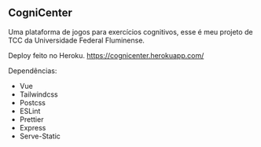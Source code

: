 ## CogniCenter

Uma plataforma de jogos para exercícios cognitivos, esse é meu projeto de TCC da Universidade Federal Fluminense.

Deploy feito no Heroku. 
https://cognicenter.herokuapp.com/

Dependências:
* Vue
* Tailwindcss
* Postcss
* ESLint
* Prettier
* Express
* Serve-Static

